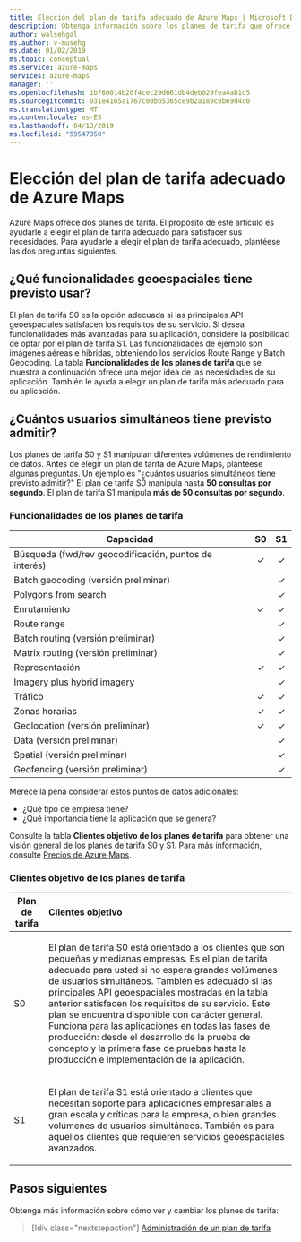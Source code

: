 ```yaml
---
title: Elección del plan de tarifa adecuado de Azure Maps | Microsoft Docs
description: Obtenga información sobre los planes de tarifa que ofrece Azure Maps.
author: walsehgal
ms.author: v-musehg
ms.date: 01/02/2019
ms.topic: conceptual
ms.service: azure-maps
services: azure-maps
manager: ''
ms.openlocfilehash: 1bf60014b20f4cec29d661db4deb029fea4ab1d5
ms.sourcegitcommit: 031e4165a1767c00bb5365ce9b2a189c8b69d4c0
ms.translationtype: MT
ms.contentlocale: es-ES
ms.lasthandoff: 04/13/2019
ms.locfileid: "59547350"
---
```

# <a name="choose-the-right-pricing-tier-in-azure-maps"></a>Elección del plan de tarifa adecuado de Azure Maps

Azure Maps ofrece dos planes de tarifa. El propósito de este artículo es ayudarle a elegir el plan de tarifa adecuado para satisfacer sus necesidades. Para ayudarle a elegir el plan de tarifa adecuado, plantéese las dos preguntas siguientes.

## <a name="what-geospatial-capabilities-do-i-plan-to-use"></a>¿Qué funcionalidades geoespaciales tiene previsto usar?
El plan de tarifa S0 es la opción adecuada si las principales API geoespaciales satisfacen los requisitos de su servicio. Si desea funcionalidades más avanzadas para su aplicación, considere la posibilidad de optar por el plan de tarifa S1. Las funcionalidades de ejemplo son imágenes aéreas e híbridas, obteniendo los servicios Route Range y Batch Geocoding. La tabla **Funcionalidades de los planes de tarifa** que se muestra a continuación ofrece una mejor idea de las necesidades de su aplicación. También le ayuda a elegir un plan de tarifa más adecuado para su aplicación.

## <a name="how-many-concurrent-users-do-i-plan-to-support"></a>¿Cuántos usuarios simultáneos tiene previsto admitir? 
Los planes de tarifa S0 y S1 manipulan diferentes volúmenes de rendimiento de datos. Antes de elegir un plan de tarifa de Azure Maps, plantéese algunas preguntas. Un ejemplo es "¿cuántos usuarios simultáneos tiene previsto admitir?" El plan de tarifa S0 manipula hasta **50 consultas por segundo**. El plan de tarifa S1 manipula **más de 50 consultas por segundo**.

### <a name="pricing-tier-capabilities"></a>Funcionalidades de los planes de tarifa

| Capacidad                              |        S0           |  S1      |
|-----------------------------------------|:-------------------:|:--------:|
| Búsqueda (fwd/rev geocodificación, puntos de interés)  |        ✓           |     ✓    |
| Batch geocoding (versión preliminar)              |                   |     ✓    |
| Polygons from search          |                   |     ✓    |
| Enrutamiento                                 |        ✓           |     ✓    |
| Route range                    |                   |     ✓    |
| Batch routing (versión preliminar)                |                   |     ✓    |
| Matrix routing (versión preliminar)               |                   |     ✓    |
| Representación                                  |        ✓           |     ✓    |
| Imagery plus hybrid imagery    |            |     ✓    |
| Tráfico                                 |        ✓           |     ✓    |
| Zonas horarias                              |        ✓           |     ✓    |
| Geolocation (versión preliminar)                |        ✓           |     ✓    |
| Data (versión preliminar)               |                   |     ✓    |
| Spatial (versión preliminar)               |                   |     ✓    |
| Geofencing (versión preliminar)               |                   |     ✓    |



Merece la pena considerar estos puntos de datos adicionales:
* ¿Qué tipo de empresa tiene?
* ¿Qué importancia tiene la aplicación que se genera?

Consulte la tabla **Clientes objetivo de los planes de tarifa** para obtener una visión general de los planes de tarifa S0 y S1. Para más información, consulte [Precios de Azure Maps](https://azure.microsoft.com/pricing/details/azure-maps/). 

### <a name="pricing-tier-targeted-customers"></a>Clientes objetivo de los planes de tarifa

| Plan de tarifa  |     Clientes objetivo                                                                |
|---------------|:-----------------------------------------------------------------------------------------|
| S0            |    <p>El plan de tarifa S0 está orientado a los clientes que son pequeñas y medianas empresas. Es el plan de tarifa adecuado para usted si no espera grandes volúmenes de usuarios simultáneos. También es adecuado si las principales API geoespaciales mostradas en la tabla anterior satisfacen los requisitos de su servicio. Este plan se encuentra disponible con carácter general. Funciona para las aplicaciones en todas las fases de producción: desde el desarrollo de la prueba de concepto y la primera fase de pruebas hasta la producción e implementación de la aplicación.<p>|
| S1            |    <p>El plan de tarifa S1 está orientado a clientes que necesitan soporte para aplicaciones empresariales a gran escala y críticas para la empresa, o bien grandes volúmenes de usuarios simultáneos. También es para aquellos clientes que requieren servicios geoespaciales avanzados.</p>|

## <a name="next-steps"></a>Pasos siguientes

Obtenga más información sobre cómo ver y cambiar los planes de tarifa:

> [!div class="nextstepaction"] 
> [Administración de un plan de tarifa](how-to-manage-pricing-tier.md)
